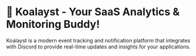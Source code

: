 # 🐨 Koalayst - Your SaaS Analytics & Monitoring Buddy!

Koalayst is a modern event tracking and notification platform that integrates with Discord to provide real-time updates and insights for your applications.
